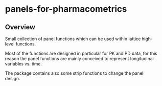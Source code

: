 # panels-for-pharmacometrics
## Overview
Small collection of panel functions which can be used within lattice high-level functions.

Most of the functions are designed in particular for PK and PD data, for this reason the panel functions are mainly conceived to represent longitudinal variables vs. time.

The package contains also some strip functions to change the panel design.
